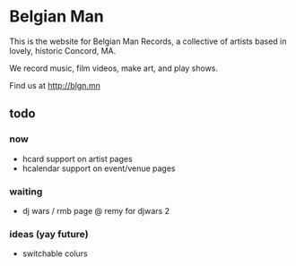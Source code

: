 # Belgian Man

This is the website for Belgian Man Records, a collective of artists based in lovely, historic Concord, MA.

We record music, film videos, make art, and play shows.

Find us at http://blgn.mn

## todo

### now

* hcard support on artist pages
* hcalendar support on event/venue pages

### waiting

* dj wars / rmb page @ remy for djwars 2

### ideas (yay future)

* switchable colurs
